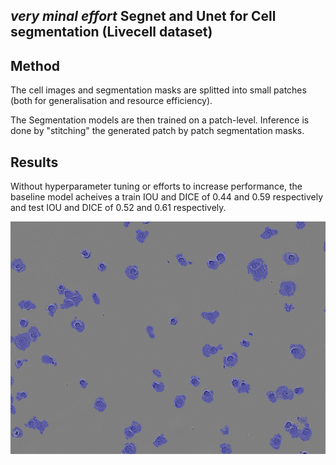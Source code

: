 ## *very minal effort* Segnet and Unet for Cell segmentation (Livecell dataset)

## Method
The cell images and segmentation masks are splitted into small patches (both for generalisation and resource efficiency).

The Segmentation models are then trained on a patch-level. Inference is done by "stitching" the generated patch by patch segmentation masks.

## Results
Without hyperparameter tuning or efforts to increase performance, the baseline model acheives a train IOU and DICE of 0.44 and 0.59 respectively and test IOU and DICE of 0.52 and 0.61 respectively.

![](pred/A172_Phase_C7_1_00d00h00m_1.png)